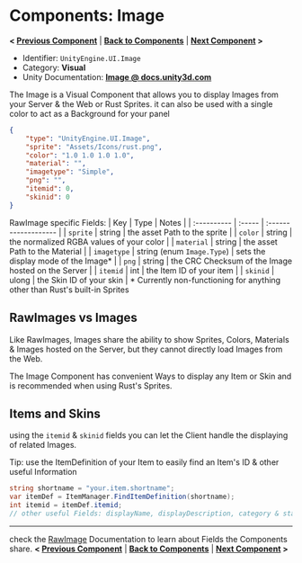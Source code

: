 # Components: Image
**< [Previous Component](/docs/components/UnityEngine.UI.RawImage.md)** | **[Back to Components](/docs/components/README.md)** | **[Next Component](/docs/components/UnityEngine.UI.Text.md) >**

- Identifier: `UnityEngine.UI.Image`
- Category: **Visual**
- Unity Documentation: **[Image @ docs.unity3d.com](https://docs.unity3d.com/Packages/com.unity.ugui@1.0/manual/script-Image.html)**

The Image is a Visual Component that allows you to display Images from your Server & the Web or Rust Sprites. it can also be used with a single color to act as a Background for your panel
```json
{
	"type": "UnityEngine.UI.Image",
	"sprite": "Assets/Icons/rust.png",
	"color": "1.0 1.0 1.0 1.0",
	"material": "",
	"imagetype": "Simple",
	"png": "",
	"itemid": 0,
	"skinid": 0
}
```
RawImage specific Fields:
| Key         | Type   | Notes                |
| :---------- | :----- | :------------------- |
| `sprite`    | string | the asset Path to the sprite |
| `color`     | string | the normalized RGBA values of your color |
| `material`  | string | the asset Path to the Material |
| `imagetype` | string (enum `Image.Type`) | sets the display mode of the Image* |
| `png`       | string | the CRC Checksum of the Image hosted on the Server |
| `itemid`    | int    | the Item ID of your item |
| `skinid`    | ulong  | the Skin ID of your skin |
\*  Currently non-functioning for anything other than Rust's built-in Sprites
## RawImages vs Images
Like RawImages, Images share the ability to show Sprites, Colors, Materials & Images hosted on the Server, but they cannot directly load Images from the Web.

The Image Component has convenient Ways to display any Item or Skin and is recommended when using Rust's Sprites.

## Items and Skins
using the `itemid` & `skinid` fields you can let the Client handle the displaying of related Images. 

Tip: use the ItemDefinition of your Item to easily find an Item's ID & other useful Information
```c#
string shortname = "your.item.shortname";
var itemDef = ItemManager.FindItemDefinition(shortname);
int itemid = itemDef.itemid;
// other useful Fields: displayName, displayDescription, category & stackable
```


---
check the [RawImage](/docs/components/UnityEngine.UI.RawImage.md) Documentation to learn about Fields the Components share.
**< [Previous Component](/docs/components/UnityEngine.UI.RawImage.md)** | **[Back to Components](/docs/components/README.md)** | **[Next Component](/docs/components/UnityEngine.UI.Text.md) >**
<!--stackedit_data:
eyJoaXN0b3J5IjpbLTY0MjQ2Njg5NiwtMTU5MDM4MTI5MywtMT
cwNjAxNzgwNCwtMjAxNjA3MDYzNiw1Njk4NDIzMTgsLTE4ODE2
MTIyMSwtMTYwNzMyNDU4OSwtNjYyNjYxMTIwLDE0OTgzMjQ0Nj
MsMTc4NzEzMjE1NCw5MjA3NDI0NjAsLTEzMzUzMDQ5ODIsLTQ5
NDAxMDE5MSw1ODUwODY1OCwtMTMyOTAxNzU5MiwyMDkzOTYyMz
Y0LC0xNzUwMzI5NzQsMTAwODQ3OTQxMCwtMTA1ODI3NzE5MCwt
OTQ3MDM3ODY4XX0=
-->